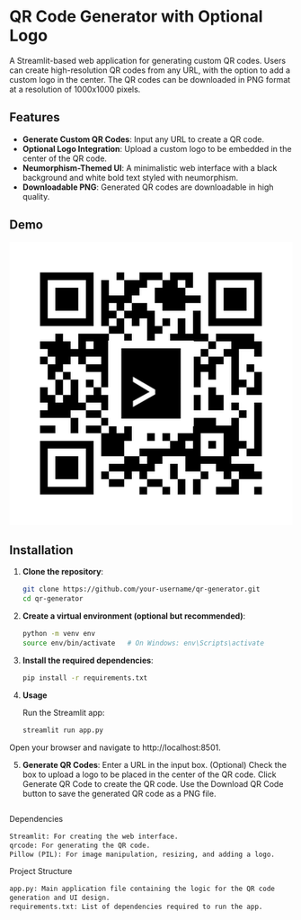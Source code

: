# QR Code Generator with Optional Logo

A Streamlit-based web application for generating custom QR codes. Users can create high-resolution QR codes from any URL, with the option to add a custom logo in the center. The QR codes can be downloaded in PNG format at a resolution of 1000x1000 pixels.

## Features

- **Generate Custom QR Codes**: Input any URL to create a QR code.
- **Optional Logo Integration**: Upload a custom logo to be embedded in the center of the QR code.
- **Neumorphism-Themed UI**: A minimalistic web interface with a black background and white bold text styled with neumorphism.
- **Downloadable PNG**: Generated QR codes are downloadable in high quality.

## Demo

![QR Code Example](example_qr_code.png)

## Installation

1. **Clone the repository**:

   ```bash
   git clone https://github.com/your-username/qr-generator.git
   cd qr-generator
   ```

2. **Create a virtual environment (optional but recommended)**:

   ```bash
   python -m venv env
   source env/bin/activate   # On Windows: env\Scripts\activate

   ```

3. **Install the required dependencies**:

   ```bash
   pip install -r requirements.txt

   ```

4. **Usage**

   Run the Streamlit app:

   ```bash
   streamlit run app.py
   ```

Open your browser and navigate to http://localhost:8501.

5. **Generate QR Codes**:
   Enter a URL in the input box.
   (Optional) Check the box to upload a logo to be placed in the center of the QR code.
   Click Generate QR Code to create the QR code.
   Use the Download QR Code button to save the generated QR code as a PNG file.

   ```

   ```

Dependencies

    Streamlit: For creating the web interface.
    qrcode: For generating the QR code.
    Pillow (PIL): For image manipulation, resizing, and adding a logo.

Project Structure

    app.py: Main application file containing the logic for the QR code generation and UI design.
    requirements.txt: List of dependencies required to run the app.
